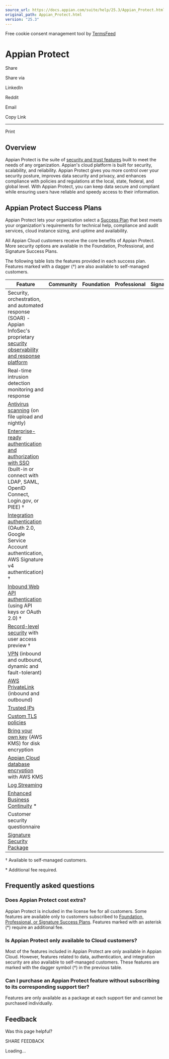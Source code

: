 ```yaml
---
source_url: https://docs.appian.com/suite/help/25.3/Appian_Protect.html
original_path: Appian_Protect.html
version: "25.3"
---
```


Free cookie consent management tool by [TermsFeed](https://www.termsfeed.com/)

# Appian Protect

Share

Share via

LinkedIn

Reddit

Email

Copy Link

* * *

Print

## Overview

Appian Protect is the suite of [security and trust features](https://appian.com/support/resources/trust/security.html) built to meet the needs of any organization. Appian's cloud platform is built for security, scalability, and reliability. Appian Protect gives you more control over your security posture, improves data security and privacy, and enhances compliance with policies and regulations at the local, state, federal, and global level. With Appian Protect, you can keep data secure and compliant while ensuring users have reliable and speedy access to their information.

## Appian Protect Success Plans

Appian Protect lets your organization select a [Success Plan](https://appian.com/support/resources/plans) that best meets your organization's requirements for technical help, compliance and audit services, cloud instance sizing, and uptime and availability.

All Appian Cloud customers receive the core benefits of Appian Protect. More security options are available in the Foundation, Professional, and Signature Success Plans.

The following table lists the features provided in each success plan. Features marked with a dagger (†) are also available to self-managed customers.

| Feature | Community | Foundation | Professional | Signature |
| --- | --- | --- | --- | --- |
| Security, orchestration, and automated response (SOAR) - Appian InfoSec's proprietary [security observability and response platform](https://appian.com/blog/2022/monitoring-appian-with-appian--lessons-from-automating-security-.html) |  |  |  |  |
| Real-time intrusion detection monitoring and response |  |  |  |  |
| [Antivirus scanning](Anti-Virus_on_Cloud.html) (on file upload and nightly) |  |  |  |  |
| [Enterprise-ready authentication and authorization with SSO](Authentication.html) (built-in or connect with LDAP, SAML, OpenID Connect, Login.gov, or PIEE) † |  |  |  |  |
| [Integration authentication](Oauth_connected_system.html) (OAuth 2.0, Google Service Account authentication, AWS Signature v4 authentication) † |  |  |  |  |
| [Inbound Web API authentication](Web_API_Authentication.html) (using API keys or OAuth 2.0) † |  |  |  |  |
| [Record-level security](record-level-security.html) with user access preview † |  |  |  |  |
| [VPN](Cloud_VPN_Integration.html) (inbound and outbound, dynamic and fault-tolerant) |   |  |  |  |
| [AWS PrivateLink](Access_Appian_Cloud_instance_using_AWS_PrivateLink.html) (inbound and outbound) |   |  |  |  |
| [Trusted IPs](Configuring_Trusted_IP_Addresses_for_Appian_Cloud.html) |   |  |  |  |
| [Custom TLS policies](https://community.appian.com/support/w/kb/1740/kb-2091-understanding-tls-policies-in-appian-cloud) |   |  |  |  |
| [Bring your own key](Bring_Your_Own_Key.html) (AWS KMS) for disk encryption |   |   |  |  |
| [Appian Cloud database encryption](Appian_Cloud_Database_Encryption.html) with AWS KMS |   |   |  |  |
| [Log Streaming](Log_Streaming_for_Appian_Cloud.html) |   |   |  |  |
| [Enhanced Business Continuity](Enhanced_Business_Continuity_for_Appian_Cloud.html) \* |   |   |  |  |
| Customer security questionnaire |   |   |  |  |
| [Signature Security Package](Signature_Security_Package.html) |   |   |   |  |

† Available to self-managed customers.

\* Additional fee required.

## Frequently asked questions

### Does Appian Protect cost extra?

Appian Protect is included in the license fee for all customers. Some features are available only to customers subscribed to [Foundation, Professional, or Signature Success Plans](https://appian.com/support/resources/success-plans). Features marked with an asterisk (\*) require an additional fee.

### Is Appian Protect only available to Cloud customers?

Most of the features included in Appian Protect are only available in Appian Cloud. However, features related to data, authentication, and integration security are also available to self-managed customers. These features are marked with the dagger symbol (†) in the previous table.

### Can I purchase an Appian Protect feature without subscribing to its corresponding support tier?

Features are only available as a package at each support tier and cannot be purchased individually.

## Feedback

Was this page helpful?

SHARE FEEDBACK

Loading...